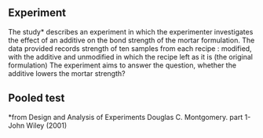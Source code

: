 ## Experiment
The study* describes an experiment in which the experimenter investigates the effect of an additive on the bond strength of the mortar formulation. 
The data provided records strength of ten samples from each recipe : 
modified, with the additive and unmodified in which the recipe left as it is  (the original formulation)
The experiment aims to answer the question, whether the additive lowers the mortar strength?

## Pooled test


*from Design and Analysis of Experiments Douglas C. Montgomery. part 1-John Wiley (2001)
